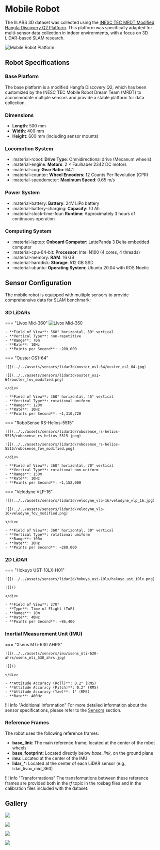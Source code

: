 # Mobile Robot

The IILABS 3D dataset was collected using the [INESC TEC MRDT Modified Hangfa Discovery Q2 Platform](https://sousarbarb.github.io/inesctec_mrdt_hangfa_discovery_q2/). This platform was specifically adapted for multi-sensor data collection in indoor environments, with a focus on 3D LiDAR-based SLAM research.

![Mobile Robot Platform](../../assets/dataset/mobile_robot/hangfa-discovery-q2_revised-platform_photo_perspective_square.jpg)

## Robot Specifications

### Base Platform

The base platform is a modified Hangfa Discovery Q2, which has been customized by the INESC TEC Mobile Robot Dream Team (MRDT) to accommodate multiple sensors and provide a stable platform for data collection.

### Dimensions

- **Length**: 500 mm
- **Width**: 400 mm
- **Height**: 600 mm (including sensor mounts)

### Locomotion System

- :material-robot: **Drive Type**: Omnidirectional drive (Mecanum wheels)
- :material-engine: **Motors**: 2 × Faulhaber 2342 DC motors
- :material-cog: **Gear Ratio**: 64:1
- :material-counter: **Wheel Encoders**: 12 Counts Per Revolution (CPR)
- :material-speedometer: **Maximum Speed**: 0.65 m/s

### Power System

- :material-battery: **Battery**: 24V LiPo battery
- :material-battery-charging: **Capacity**: 10 Ah
- :material-clock-time-four: **Runtime**: Approximately 3 hours of continuous operation

### Computing System

- :material-laptop: **Onboard Computer**: LattePanda 3 Delta embedded computer
- :material-cpu-64-bit: **Processor**: Intel N100 (4 cores, 4 threads)
- :material-memory: **RAM**: 16 GB
- :material-harddisk: **Storage**: 512 GB SSD
- :material-ubuntu: **Operating System**: Ubuntu 20.04 with ROS Noetic

## Sensor Configuration

The mobile robot is equipped with multiple sensors to provide comprehensive data for SLAM benchmark:

### 3D LiDARs

=== "Livox Mid-360"
    ![Livox Mid-360](../../assets/sensors/lidar3d/livox_mid-360/livox_fov.png)

    - **Field of View**: 360° horizontal, 59° vertical
    - **Vertical Type**: non-repetitive
    - **Range**: 70m
    - **Rate**: 10Hz
    - **Points per Second**: ~200,000

=== "Ouster OS1-64"
    <div class="grid" markdown>

    ![](../../assets/sensors/lidar3d/ouster_os1-64/ouster_os1_64.jpg)

    ![](../../assets/sensors/lidar3d/ouster_os1-64/ouster_fov_modified.png)

    </div>

    - **Field of View**: 360° horizontal, 45° vertical
    - **Vertical Type**: rotational uniform
    - **Range**: 120m
    - **Rate**: 10Hz
    - **Points per Second**: ~1,310,720

=== "RoboSense RS-Helios-5515"
    <div class="grid" markdown>

    ![](../../assets/sensors/lidar3d/robosense_rs-helios-5515/robosense_rs_helios_5515.jpeg)

    ![](../../assets/sensors/lidar3d/robosense_rs-helios-5515/robosense_fov_modified.png)
    
    </div>
    
    - **Field of View**: 360° horizontal, 70° vertical
    - **Vertical Type**: rotational non-uniform 
    - **Range**: 150m
    - **Rate**: 10Hz
    - **Points per Second**: ~1,152,000

=== "Velodyne VLP-16"
    <div class="grid" markdown>

    ![](../../assets/sensors/lidar3d/velodyne_vlp-16/velodyne_vlp_16.jpg)

    ![](../../assets/sensors/lidar3d/velodyne_vlp-16/velodyne_fov_modified.png)
    
    </div>
      
    - **Field of View**: 360° horizontal, 30° vertical
    - **Vertical Type**: rotational uniform
    - **Range**: 100m
    - **Rate**: 10Hz
    - **Points per Second**: ~288,000

 	 		
### 2D LiDAR

=== "Hokuyo UST-10LX-H01"
    <div class="grid" markdown>

    ![](../../assets/sensors/lidar2d/hokuyo_ust-10lx/hokuyo_ust_10lx.png)

    ![]()
    
    </div>

    - **Field of View**: 270° 
    - **Type**: Time of Flight (ToF)
    - **Range**: 10m
    - **Rate**: 40Hz
    - **Points per Second**: ~86,400

### Inertial Measurement Unit (IMU)

=== "Xsens MTi-630 AHRS"
    <div class="grid" markdown>

    ![](../../assets/sensors/imu/xsens_mti-630-ahrs/xsens_mti_630_ahrs.jpg)

    ![]()
    
    </div>

    - **Attitude Accuracy (Roll)**: 0.2° (RMS)
    - **Attitude Accuracy (Pitch)**: 0.2° (RMS)
    - **Attitude Accuracy (Yaw)**: 1° (RMS)
    - **Rate**: 400Hz

!!! info "Additional Information"
    For more detailed information about the sensor specifications, please refer to the [Sensors](../sensors/index.md) section.

### Reference Frames

The robot uses the following reference frames:

- **base_link**: The main reference frame, located at the center of the robot wheels
- **base_footprint**: Located directly below *base_link*, on the ground plane
- **imu**: Located at the center of the IMU
- **lidar_***: Located at the center of each LiDAR sensor (e.g., lidar_livox_mid_360)

!!! info "Transformations"
    The transformations between these reference frames are provided both in the *tf* topic in the rosbag files and in the calibration files included with the dataset.

## Gallery

<div class="grid" markdown>

![](../../assets/dataset/mobile_robot/hangfa-discovery-q2_revised-platform_3d-model_photo_bottom_xsens-mti-630-support_focused.png)

![](../../assets/dataset/mobile_robot/hangfa-discovery-q2_revised-platform_3d-model_photo_perspective_square.png)

![](../../assets/dataset/mobile_robot/hangfa-discovery-q2_revised-platform_3d-model_photo_top_bend-metal-sheet_square.png)

![](../../assets/dataset/mobile_robot/hangfa-discovery-q2_revised-platform_3d-model_photo_top_generic-support-lidar-3d_square_annotated.png)

</div>